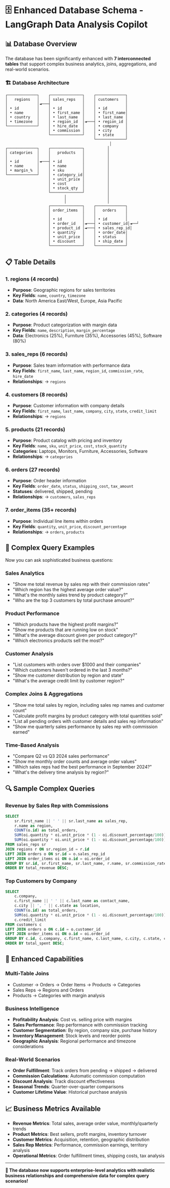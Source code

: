 # 🗄️ Enhanced Database Schema - LangGraph Data Analysis Copilot

## 📊 Database Overview

The database has been significantly enhanced with **7 interconnected tables** that support complex business analytics, joins, aggregations, and real-world scenarios.

### 🏗️ **Database Architecture**

```
┌─────────────┐    ┌──────────────┐    ┌─────────────┐
│   regions   │    │ sales_reps   │    │ customers   │
│             │◄───┤              │    │             │
│ • id        │    │ • id         │    │ • id        │
│ • name      │    │ • first_name │    │ • first_name│
│ • country   │    │ • last_name  │    │ • last_name │
│ • timezone  │    │ • region_id  │◄───┤ • region_id │
└─────────────┘    │ • hire_date  │    │ • company   │
                   │ • commission │    │ • city      │
                   └──────────────┘    │ • state     │
                                       └─────────────┘
                                              │
┌─────────────┐    ┌──────────────┐          │
│ categories  │    │   products   │          │
│             │    │              │          │
│ • id        │◄───┤ • id         │          │
│ • name      │    │ • name       │          │
│ • margin_%  │    │ • sku        │          │
└─────────────┘    │ • category_id│          │
                   │ • unit_price │          │
                   │ • cost       │          │
                   │ • stock_qty  │          │
                   └──────────────┘          │
                          │                  │
                          │                  │
                   ┌──────────────┐    ┌─────────────┐
                   │ order_items  │    │   orders    │
                   │              │    │             │
                   │ • id         │    │ • id        │
                   │ • order_id   │◄───┤ • customer_id│◄──┘
                   │ • product_id │◄───┤ • sales_rep_id│
                   │ • quantity   │    │ • order_date│
                   │ • unit_price │    │ • status    │
                   │ • discount   │    │ • ship_date │
                   └──────────────┘    └─────────────┘
```

## 📋 **Table Details**

### 1. **regions** (4 records)
- **Purpose**: Geographic regions for sales territories
- **Key Fields**: `name`, `country`, `timezone`
- **Data**: North America East/West, Europe, Asia Pacific

### 2. **categories** (4 records)
- **Purpose**: Product categorization with margin data
- **Key Fields**: `name`, `description`, `margin_percentage`
- **Data**: Electronics (25%), Furniture (35%), Accessories (45%), Software (80%)

### 3. **sales_reps** (6 records)
- **Purpose**: Sales team information with performance data
- **Key Fields**: `first_name`, `last_name`, `region_id`, `commission_rate`, `hire_date`
- **Relationships**: → `regions`

### 4. **customers** (8 records)
- **Purpose**: Customer information with company details
- **Key Fields**: `first_name`, `last_name`, `company`, `city`, `state`, `credit_limit`
- **Relationships**: → `regions`

### 5. **products** (21 records)
- **Purpose**: Product catalog with pricing and inventory
- **Key Fields**: `name`, `sku`, `unit_price`, `cost`, `stock_quantity`
- **Categories**: Laptops, Monitors, Furniture, Accessories, Software
- **Relationships**: → `categories`

### 6. **orders** (27 records)
- **Purpose**: Order header information
- **Key Fields**: `order_date`, `status`, `shipping_cost`, `tax_amount`
- **Statuses**: delivered, shipped, pending
- **Relationships**: → `customers`, `sales_reps`

### 7. **order_items** (35+ records)
- **Purpose**: Individual line items within orders
- **Key Fields**: `quantity`, `unit_price`, `discount_percentage`
- **Relationships**: → `orders`, `products`

## 🎯 **Complex Query Examples**

Now you can ask sophisticated business questions:

### **Sales Analytics**
- "Show me total revenue by sales rep with their commission rates"
- "Which region has the highest average order value?"
- "What's the monthly sales trend by product category?"
- "Who are the top 3 customers by total purchase amount?"

### **Product Performance**
- "Which products have the highest profit margins?"
- "Show me products that are running low on stock"
- "What's the average discount given per product category?"
- "Which electronics products sell the most?"

### **Customer Analysis**
- "List customers with orders over $1000 and their companies"
- "Which customers haven't ordered in the last 3 months?"
- "Show me customer distribution by region and state"
- "What's the average credit limit by customer region?"

### **Complex Joins & Aggregations**
- "Show me total sales by region, including sales rep names and customer count"
- "Calculate profit margins by product category with total quantities sold"
- "List all pending orders with customer details and sales rep information"
- "Show me quarterly sales performance by sales rep with commission earned"

### **Time-Based Analysis**
- "Compare Q2 vs Q3 2024 sales performance"
- "Show me monthly order counts and average order values"
- "Which sales reps had the best performance in September 2024?"
- "What's the delivery time analysis by region?"

## 🔍 **Sample Complex Queries**

### Revenue by Sales Rep with Commissions
```sql
SELECT 
    sr.first_name || ' ' || sr.last_name as sales_rep,
    r.name as region,
    COUNT(o.id) as total_orders,
    SUM(oi.quantity * oi.unit_price * (1 - oi.discount_percentage/100)) as total_revenue,
    SUM(oi.quantity * oi.unit_price * (1 - oi.discount_percentage/100)) * sr.commission_rate as commission_earned
FROM sales_reps sr
JOIN regions r ON sr.region_id = r.id
LEFT JOIN orders o ON sr.id = o.sales_rep_id
LEFT JOIN order_items oi ON o.id = oi.order_id
GROUP BY sr.id, sr.first_name, sr.last_name, r.name, sr.commission_rate
ORDER BY total_revenue DESC;
```

### Top Customers by Company
```sql
SELECT 
    c.company,
    c.first_name || ' ' || c.last_name as contact_name,
    c.city || ', ' || c.state as location,
    COUNT(o.id) as total_orders,
    SUM(oi.quantity * oi.unit_price * (1 - oi.discount_percentage/100)) as total_spent,
    c.credit_limit
FROM customers c
LEFT JOIN orders o ON c.id = o.customer_id
LEFT JOIN order_items oi ON o.id = oi.order_id
GROUP BY c.id, c.company, c.first_name, c.last_name, c.city, c.state, c.credit_limit
ORDER BY total_spent DESC;
```

## 🚀 **Enhanced Capabilities**

### **Multi-Table Joins**
- Customer → Orders → Order Items → Products → Categories
- Sales Reps → Regions and Orders
- Products → Categories with margin analysis

### **Business Intelligence**
- **Profitability Analysis**: Cost vs. selling price with margins
- **Sales Performance**: Rep performance with commission tracking
- **Customer Segmentation**: By region, company size, purchase history
- **Inventory Management**: Stock levels and reorder points
- **Geographic Analysis**: Regional performance and timezone considerations

### **Real-World Scenarios**
- **Order Fulfillment**: Track orders from pending → shipped → delivered
- **Commission Calculations**: Automatic commission computation
- **Discount Analysis**: Track discount effectiveness
- **Seasonal Trends**: Quarter-over-quarter comparisons
- **Customer Lifetime Value**: Historical purchase analysis

## 📈 **Business Metrics Available**

- **Revenue Metrics**: Total sales, average order value, monthly/quarterly trends
- **Product Metrics**: Best sellers, profit margins, inventory turnover
- **Customer Metrics**: Acquisition, retention, geographic distribution
- **Sales Rep Metrics**: Performance, commission earnings, territory analysis
- **Operational Metrics**: Order fulfillment times, shipping costs, tax analysis

---

**🎉 The database now supports enterprise-level analytics with realistic business relationships and comprehensive data for complex query scenarios!**
